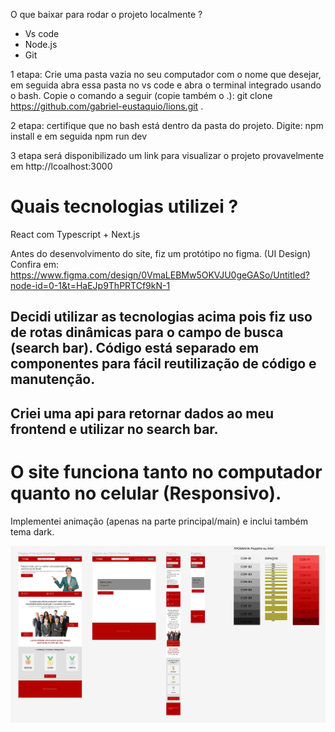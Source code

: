 O que baixar para rodar o projeto localmente ?

- Vs code
- Node.js
- Git

1 etapa:
Crie uma pasta vazia no seu computador com o nome que desejar, em seguida abra essa pasta no vs code e abra o terminal integrado usando o bash. Copie o comando a seguir (copie também o .): git clone https://github.com/gabriel-eustaquio/lions.git .

2 etapa:
certifique que no bash está dentro da pasta do projeto. Digite: npm install e em seguida npm run dev

3 etapa
será disponibilizado um link para visualizar o projeto provavelmente em http://lcoalhost:3000

# Quais tecnologias utilizei ?

React com Typescript + Next.js

Antes do desenvolvimento do site, fiz um protótipo no figma. (UI Design) Confira em: https://www.figma.com/design/0VmaLEBMw5OKVJU0geGASo/Untitled?node-id=0-1&t=HaEJp9ThPRTCf9kN-1

## Decidi utilizar as tecnologias acima pois fiz uso de rotas dinâmicas para o campo de busca (search bar). Código está separado em componentes para fácil reutilização de código e manutenção.

## Criei uma api para retornar dados ao meu frontend e utilizar no search bar.

# O site funciona tanto no computador quanto no celular (Responsivo).

Implementei animação (apenas na parte principal/main) e inclui também tema dark.

<img src="./public/imagens/lions.png">

